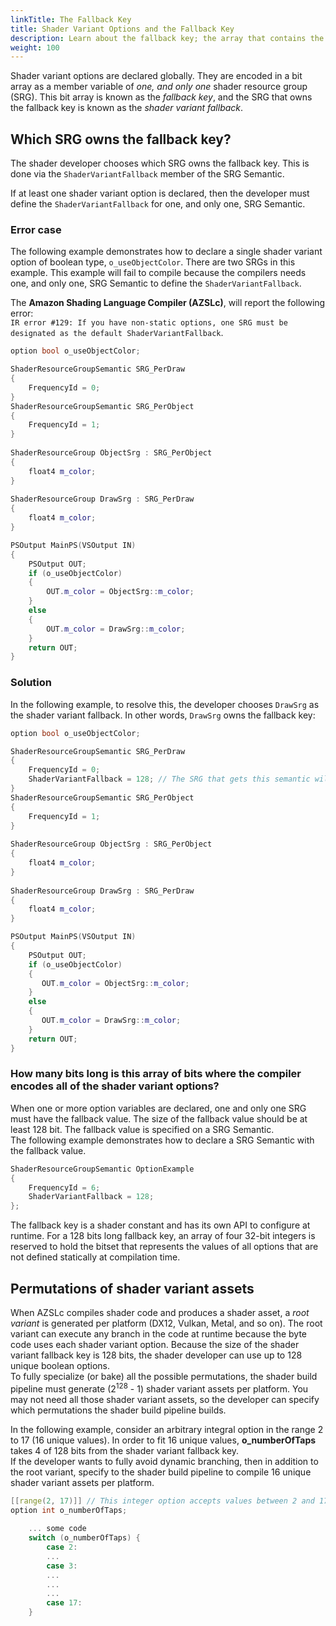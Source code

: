 ```yaml
---
linkTitle: The Fallback Key
title: Shader Variant Options and the Fallback Key
description: Learn about the fallback key; the array that contains the shader variant options for an Amazon Shading Language (AZSL) shader. 
weight: 100
---
```


Shader variant options are declared globally. They are encoded in a bit array as a member variable of *one, and only one* shader resource group (SRG). This bit array is known as the *fallback key*, and the SRG that owns the fallback key is known as the *shader variant fallback*.  
  
## Which SRG owns the fallback key?
The shader developer chooses which SRG owns the fallback key. This is done via the `ShaderVariantFallback` member of the SRG Semantic.  
  
If at least one shader variant option is declared, then the developer must define the `ShaderVariantFallback` for one, and only one, SRG Semantic.  
  
### Error case
The following example demonstrates how to declare a single shader variant option of boolean type, `o_useObjectColor`. There are two SRGs in this example. This example will fail to compile because the compilers needs one, and only one, SRG Semantic to define the `ShaderVariantFallback`.

The **Amazon Shading Language Compiler (AZSLc)**, will report the following error:  
`IR error #129: If you have non-static options, one SRG must be designated as the default ShaderVariantFallback`.  
```cpp
option bool o_useObjectColor;

ShaderResourceGroupSemantic SRG_PerDraw
{
    FrequencyId = 0;
}
ShaderResourceGroupSemantic SRG_PerObject
{
    FrequencyId = 1;
}
 
ShaderResourceGroup ObjectSrg : SRG_PerObject
{
    float4 m_color;
}
 
ShaderResourceGroup DrawSrg : SRG_PerDraw
{
	float4 m_color; 
}

PSOutput MainPS(VSOutput IN)
{
    PSOutput OUT;
    if (o_useObjectColor)
    {
        OUT.m_color = ObjectSrg::m_color;
    }
    else
    {
        OUT.m_color = DrawSrg::m_color;
    }
    return OUT;
}
```

### Solution
In the following example, to resolve this, the developer chooses `DrawSrg` as the shader variant fallback. In other words, `DrawSrg` owns the fallback key:  
```cpp
option bool o_useObjectColor;

ShaderResourceGroupSemantic SRG_PerDraw
{
    FrequencyId = 0;
    ShaderVariantFallback = 128; // The SRG that gets this semantic will own the 128bits long Fallback Key.
}
ShaderResourceGroupSemantic SRG_PerObject
{
    FrequencyId = 1;
}
 
ShaderResourceGroup ObjectSrg : SRG_PerObject
{
    float4 m_color;
}
 
ShaderResourceGroup DrawSrg : SRG_PerDraw
{
	float4 m_color; 
}

PSOutput MainPS(VSOutput IN)
{
    PSOutput OUT;
    if (o_useObjectColor)
    {
	   OUT.m_color = ObjectSrg::m_color;
    }
    else
    {
       OUT.m_color = DrawSrg::m_color;
    }
    return OUT;
}
```
### How many bits long is this array of bits where the compiler encodes all of the shader variant options?
When one or more option variables are declared, one and only one SRG must have the fallback value. The size of the fallback value should be at least 128 bit. The fallback value is specified on a SRG Semantic.  
The following example demonstrates how to declare a SRG Semantic with the fallback value. 
```cpp
ShaderResourceGroupSemantic OptionExample
{
    FrequencyId = 6;
    ShaderVariantFallback = 128;
};
```
The fallback key is a shader constant and has its own API to configure at runtime. For a 128 bits long fallback key, an array of four 32-bit integers is reserved to hold the bitset that represents the values of all options that are not defined statically at compilation time.  
  
## Permutations of shader variant assets
When AZSLc compiles shader code and produces a shader asset, a *root variant* is generated per platform (DX12, Vulkan, Metal, and so on). The root variant can execute any branch in the code at runtime because the byte code uses each shader variant option. Because the size of the shader variant fallback key is 128 bits, the shader developer can use up to 128 unique boolean options.  
To fully specialize (or bake) all the possible permutations, the shader build pipeline must generate (2<sup>128</sup>  - 1) shader variant assets per platform. You may not need all those shader variant assets, so the developer can specify which permutations the shader build pipeline builds.  
  
In the following example, consider an arbitrary integral option in the range 2 to 17 (16 unique values). In order to fit 16 unique values, **o_numberOfTaps** takes 4 of 128 bits from the shader variant fallback key.  
If the developer wants to fully avoid dynamic branching, then in addition to the root variant, specify to the shader build pipeline to compile 16 unique shader variant assets per platform.  
```cpp
[[range(2, 17)]] // This integer option accepts values between 2 and 17 (inclusive at both ends).  
option int o_numberOfTaps;
    
    ... some code
    switch (o_numberOfTaps) {
        case 2:
        ...
        case 3:
        ...
        ...
        ...
        case 17:
    }
```
